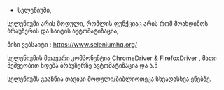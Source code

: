- სელენიუმი,

სელენიუმი არის მოდული, რომლის ფუნქციაც არის რომ მოახდინოს ბრაუზერის და საიტის აუტომატიზაცია,

მისი ვებსაიტი : https://www.seleniumhq.org/

სელენიუმის მთავარი კომპონენტია ChromeDriver & FirefoxDriver , მათი მეშვეობით ხდება ბრაუზერზე ავტომატიზაცია და ა.შ


სელენიუმს გააჩნია თავისი მოდული/ბიბლიოთეკა სხვადასხვა ენებზე.

